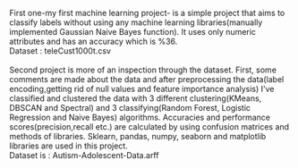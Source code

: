First one-my first machine learning project- is a simple project that aims to classify labels without using any machine learning libraries(manually implemented Gaussian Naive Bayes function). It uses only numeric attributes and has an accuracy which is %36. \
Dataset : teleCust1000t.csv \
\
Second project is more of an inspection through the dataset. First, some comments are made about the data and after preprocessing the data(label encoding,getting rid of null values and feature importance analysis) I've classified and clustered the data with 3 different clustering(KMeans, DBSCAN and Spectral) and 3 classifying(Random Forest, Logistic Regression and Naive Bayes) algorithms. Accuracies and performance scores(precision,recall etc.) are calculated by using confusion matrices and methods of libraries. Sklearn, pandas, numpy, seaborn and matplotlib libraries are used in this project. \
Dataset is : Autism-Adolescent-Data.arff

